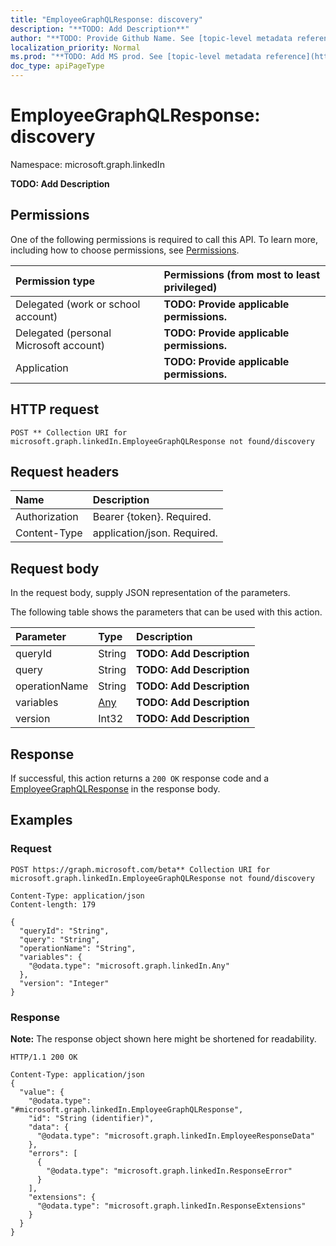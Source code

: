 ```yaml
---
title: "EmployeeGraphQLResponse: discovery"
description: "**TODO: Add Description**"
author: "**TODO: Provide Github Name. See [topic-level metadata reference](https://msgo.azurewebsites.net/add/document/guidelines/metadata.html#topic-level-metadata)**"
localization_priority: Normal
ms.prod: "**TODO: Add MS prod. See [topic-level metadata reference](https://msgo.azurewebsites.net/add/document/guidelines/metadata.html#topic-level-metadata)**"
doc_type: apiPageType
---
```


# EmployeeGraphQLResponse: discovery
Namespace: microsoft.graph.linkedIn

**TODO: Add Description**

## Permissions
One of the following permissions is required to call this API. To learn more, including how to choose permissions, see [Permissions](/graph/permissions-reference).

|Permission type|Permissions (from most to least privileged)|
|:---|:---|
|Delegated (work or school account)|**TODO: Provide applicable permissions.**|
|Delegated (personal Microsoft account)|**TODO: Provide applicable permissions.**|
|Application|**TODO: Provide applicable permissions.**|

## HTTP request

<!-- {
  "blockType": "ignored"
}
-->
``` http
POST ** Collection URI for microsoft.graph.linkedIn.EmployeeGraphQLResponse not found/discovery
```

## Request headers
|Name|Description|
|:---|:---|
|Authorization|Bearer {token}. Required.|
|Content-Type|application/json. Required.|

## Request body
In the request body, supply JSON representation of the parameters.

The following table shows the parameters that can be used with this action.

|Parameter|Type|Description|
|:---|:---|:---|
|queryId|String|**TODO: Add Description**|
|query|String|**TODO: Add Description**|
|operationName|String|**TODO: Add Description**|
|variables|[Any](../resources/linkedin-any.md)|**TODO: Add Description**|
|version|Int32|**TODO: Add Description**|



## Response

If successful, this action returns a `200 OK` response code and a [EmployeeGraphQLResponse](../resources/linkedin-employeegraphqlresponse.md) in the response body.

## Examples

### Request
<!-- {
  "blockType": "request",
  "name": "employeegraphqlresponse_discovery"
}
-->
``` http
POST https://graph.microsoft.com/beta** Collection URI for microsoft.graph.linkedIn.EmployeeGraphQLResponse not found/discovery

Content-Type: application/json
Content-length: 179

{
  "queryId": "String",
  "query": "String",
  "operationName": "String",
  "variables": {
    "@odata.type": "microsoft.graph.linkedIn.Any"
  },
  "version": "Integer"
}
```


### Response
**Note:** The response object shown here might be shortened for readability.
<!-- {
  "blockType": "response",
  "truncated": true,
  "@odata.type": "microsoft.graph.linkedIn.EmployeeGraphQLResponse"
}
-->
``` http
HTTP/1.1 200 OK

Content-Type: application/json
{
  "value": {
    "@odata.type": "#microsoft.graph.linkedIn.EmployeeGraphQLResponse",
    "id": "String (identifier)",
    "data": {
      "@odata.type": "microsoft.graph.linkedIn.EmployeeResponseData"
    },
    "errors": [
      {
        "@odata.type": "microsoft.graph.linkedIn.ResponseError"
      }
    ],
    "extensions": {
      "@odata.type": "microsoft.graph.linkedIn.ResponseExtensions"
    }
  }
}
```

